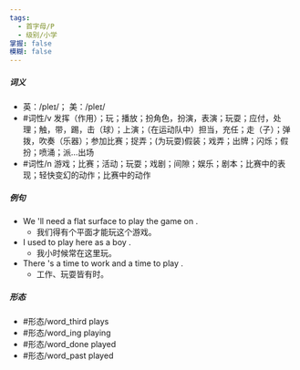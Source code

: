 ```yaml
---
tags:
  - 首字母/P
  - 级别/小学
掌握: false
模糊: false
---
```

##### 词义
- 英：/pleɪ/； 美：/pleɪ/
- #词性/v  发挥（作用）；玩；播放；扮角色，扮演，表演；玩耍；应付，处理；触，带，踢，击（球）；上演；（在运动队中）担当，充任；走（子）；弹拨，吹奏（乐器）；参加比赛；捉弄；(为玩耍)假装；戏弄；出牌；闪烁；假扮；喷涌；派…出场
- #词性/n  游戏；比赛；活动；玩耍；戏剧；间隙；娱乐；剧本；比赛中的表现；轻快变幻的动作；比赛中的动作
##### 例句
- We 'll need a flat surface to play the game on .
	- 我们得有个平面才能玩这个游戏。
- I used to play here as a boy .
	- 我小时候常在这里玩。
- There 's a time to work and a time to play .
	- 工作、玩耍皆有时。
##### 形态
- #形态/word_third plays
- #形态/word_ing playing
- #形态/word_done played
- #形态/word_past played
